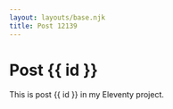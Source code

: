 ```yaml
---
layout: layouts/base.njk
title: Post 12139
---
```


# Post {{ id }}

This is post {{ id }} in my Eleventy project.
